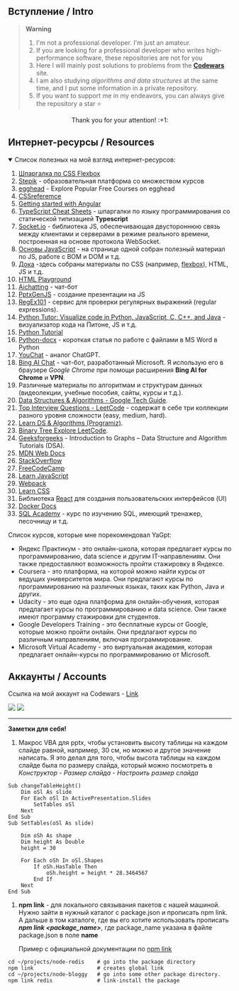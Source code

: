 ## Вступление / Intro
> **Warning** 
> 1. I'm not a professional developer. I'm just an amateur. 
> 1. If you are looking for a professional developer who writes high-performance software, these repositories are not for you   
> 1. Here I will mainly post solutions to problems from the [**Codewars**](https://www.codewars.com/) site.
> 1. I am also studying *algorithms and data structures* at the same time, and I put some information in a private repository.
> 1. If you want to support me in my endeavors, you can always give the repository a star :star: 
> 
<p align="center">
Thank you for your attention! :+1:
</p>

## Интернет-ресурсы / Resources
<details open>
  <summary>Список полезных на мой взгляд интернет-ресурсов:</summary>

1. [Шпаргалка по CSS Flexbox](https://tpverstak.ru/flex-cheatsheet/)
2. [Stepik](https://welcome.stepik.org/ru) - образовательная платформа со множеством курсов
3. [egghead](https://egghead.io/q?access_state=free) - Explore Popular Free Courses on egghead
4. [CSSreferemce](https://cssreference.io/)
5. [Getting started with Angular](https://developer.mozilla.org/en-US/docs/Learn/Tools_and_testing/Client-side_JavaScript_frameworks/Angular_getting_started)
6. [TypeScript Cheat Sheets](https://www.typescriptlang.org/cheatsheets) - шпаргалки по языку программирования со статической типизацией **Typescript**
7. [Socket.io](https://socket.io/docs/v4/tutorial/introduction) - библиотека JS, обеспечивающая двустороннюю связь между клиентами и серверами в режиме реального времени, построенная на основе протокола WebSocket.
8. [Основы JavaScript](https://wiki.rakovets.by/web/js/) - на странице одной собран полезный материал по JS, работе с BOM и DOM и т.д.
9. [Дока](https://doka.guide/) -здесь собраны материалы по CSS (например, [flexbox](https://doka.guide/css/flexbox-guide/)), HTML, JS и т.д.
10. [HTML Playground](https://adithsuresh.github.io/html-playground/)
11. [Aichatting](https://www.aichatting.net/) - чат-бот
1. [PptxGenJS](https://gitbrent.github.io/PptxGenJS/) - создание презентации на JS
1. [RegEx101](https://regex101.com/) - сервис для проверки регулярных выражений (regular expressions).
1. [Python Tutor: Visualize code in Python, JavaScript, C, C++, and Java](https://pythontutor.com/visualize.html#mode=edit) - визуализатор кода на Питоне, JS и т.д.
1. [Python Tutorial](https://www.pythontutorial.net/)
1. [Python-docx](https://tokmakov.msk.ru/blog/item/78) - короткая статья по работе с файлами в MS Word в Python
1. [YouChat](https://you.com/search?q=who+are+you&tbm=youchat&cfr=chat) - аналог ChatGPT. 
1. [Bing AI Сhat](https://www.bing.com/search?q=Bing+AI&showconv=1&FORM=hpcodx) - чат-бот, разработанный Microsoft. Я использую его в браузере *Google Chrome* при помощи расширения **Bing AI for Chrome** и **VPN**.
1. Различные материалы по алгоритмам и структурам данных (видеолекции, учебные пособия, сайты, курсы и т.д.).
1. [Data Structures & Algorithms - Google Tech Guide](https://techdevguide.withgoogle.com/paths/data-structures-and-algorithms/).  
1. [Top Interview Questions - LeetCode](https://leetcode.com/explore/interview/card/top-interview-questions-easy/) - содержат в себе три коллекции разного уровня сложности (easy, medium, hard).
1. [Learn DS & Algorithms (Programiz)](https://www.programiz.com/dsa).
1. [Binary Tree Explore LeetCode](https://leetcode.com/explore/learn/card/data-structure-tree/).
1. [Geeksforgeeks](https://www.geeksforgeeks.org/introduction-to-graphs-data-structure-and-algorithm-tutorials/) - Introduction to Graphs – Data Structure and Algorithm Tutorials (DSA).
1. [MDN Web Docs](https://developer.mozilla.org/)
1. [StackOverflow](https://stackoverflow.com/)
1. [FreeCodeCamp](https://www.freecodecamp.org/)
1. [Learn JavaScript](https://javascript.info/)
1. [Webpack](https://webpack.js.org/) 
1. [Learn CSS](https://web.dev/learn/css/)
1. Библиотека [React](https://ru.reactjs.org/) для создания пользовательских интерфейсов (UI)
1. [Docker Docs](https://docs.docker.com/get-started/overview/)
1. [SQL Academy](https://sql-academy.org/ru) - курс по изучению SQL, имеющий тренажер, песочницу и т.д.

</details>

Список курсов, которые мне порекомендовал YaGpt:
* Яндекс Практикум - это онлайн-школа, которая предлагает курсы по программированию, data science и другим IT-направлениям. Они также предоставляют возможность пройти стажировку в Яндексе.
* Coursera - это платформа, на которой можно найти курсы от ведущих университетов мира. Они предлагают курсы по программированию на различных языках, таких как Python, Java и других.
* Udacity - это еще одна платформа для онлайн-обучения, которая предлагает курсы по программированию и data science. Они также имеют программу стажировки для студентов.
* Google Developers Training - это бесплатные курсы от Google, которые можно пройти онлайн. Они предлагают курсы по различным направлениям, включая программирование.
* Microsoft Virtual Academy - это виртуальная академия, которая предлагает онлайн-курсы по программированию от Microsoft. 

<!-- ## Stats
![GitHub stats](https://github-readme-stats.vercel.app/api?username=InGodWeTrustt&hide=contribs,prs&show_icons=true&theme=yeblu&border_radius=25) -->

## Аккаунты / Accounts
Ссылка на мой аккаунт на Codewars - [Link](https://www.codewars.com/users/InGodWeTrustt)    

![](https://www.codewars.com/users/InGodWeTrustt/badges/large)
![](https://www.codewars.com/users/y4y4/badges/large)

***
**Заметки для себя!**

1. Макрос VBA для pptx, чтобы установить высоту таблицы на каждом слайде равной, например, 30 см, но можно и другое значение написать.
Я это делал для того, чтобы высота таблицы на каждом слайде была по размеру слайда, который можно посмотреть в  *Конструктор* - *Размер слайда* - *Настроить размер слайда*
```vba
Sub changeTableHeight()
    Dim oSl As slide
    For Each oSl In ActivePresentation.Slides
        SetTables oSl
    Next
End Sub
Sub SetTables(oSl As slide)
    
    Dim oSh As shape
    Dim height As Double
    height = 30
    
    For Each oSh In oSl.Shapes
        If oSh.HasTable Then
            oSh.height = height * 28.3464567
        End If
    Next
End Sub
```
1. **npm link** - для локального связывания пакетов с нашей машиной. Нужно зайти в нужный каталог с package.json и прописать npm link. А дальше в том каталоге, где вы его хотите использовать прописать ***npm link <package_name>***, где package_name указана в файле package.json в поле **name**

   Пример с официальной документации по [npm link](https://docs.npmjs.com/cli/v8/commands/npm-link)
```
cd ~/projects/node-redis    # go into the package directory
npm link                    # creates global link
cd ~/projects/node-bloggy   # go into some other package directory.
npm link redis              # link-install the package
```
<!--

------------------------ КОММЕНТАРИИ -----------------------------------------

КРАТКИЙ СПРАВОЧНИК по оформлению файлов markdown:

-------------------------------ССЫЛКА НА ПАРАГРАФЫ---------------------------
[Custom foo description](#foo)
# Foo

* - по сути представляют собой списки
#  Заголовок первого уровня #

----------------------------ПРИМЕР КОДА-------------------
Ниже представлен какой - то код на js, к примеру:
```js
const tmp = []
```

# Заголовок первого уровня
## Заголовок второго уровня
### Заголовок третьего уровня
###### Заголовок шестого уровня 
**текст**

Для создания таблицы:
| First Header  | Second Header |
| ------------- | ------------- |
| Content Cell  | Content Cell  |
| Content Cell  | Content Cell  |

Знак '>'  - для обозначения цитаты первого уровня
     '>>' - второго уровня.
> **Note** 
> This is a note

> **Warning**
> This is a warning

опция open - показывает выпадающий список
<details open>
<summary>Want to ruin the surprise?</summary>
<br>
Well, you asked for it!
</details>
->
